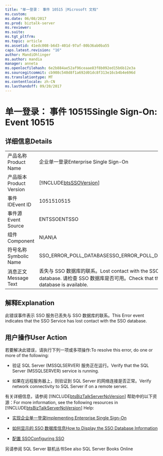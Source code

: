 ```yaml
---
title: "单一登录： 事件 10515 |Microsoft 文档"
ms.custom: 
ms.date: 06/08/2017
ms.prod: biztalk-server
ms.reviewer: 
ms.suite: 
ms.tgt_pltfrm: 
ms.topic: article
ms.assetid: 41edc008-b6d3-401d-97af-80b36ab0ba55
caps.latest.revision: "16"
author: MandiOhlinger
ms.author: mandia
manager: anneta
ms.openlocfilehash: 6e2b884ae52af96ceaae83f8b092ed15b6b12e3a
ms.sourcegitcommit: cb908c540d8f1a692d01dc8f313e16cb4b4e696d
ms.translationtype: MT
ms.contentlocale: zh-CN
ms.lasthandoff: 09/20/2017
---
```

# <a name="single-sign-on-event-10515"></a><span data-ttu-id="6f78f-102">单一登录： 事件 10515</span><span class="sxs-lookup"><span data-stu-id="6f78f-102">Single Sign-On: Event 10515</span></span>
## <a name="details"></a><span data-ttu-id="6f78f-103">详细信息</span><span class="sxs-lookup"><span data-stu-id="6f78f-103">Details</span></span>  
  
|||  
|-|-|  
|<span data-ttu-id="6f78f-104">产品名称</span><span class="sxs-lookup"><span data-stu-id="6f78f-104">Product Name</span></span>|<span data-ttu-id="6f78f-105">企业单一登录</span><span class="sxs-lookup"><span data-stu-id="6f78f-105">Enterprise Single Sign-On</span></span>|  
|<span data-ttu-id="6f78f-106">产品版本</span><span class="sxs-lookup"><span data-stu-id="6f78f-106">Product Version</span></span>|[!INCLUDE[btsSSOVersion](../includes/btsssoversion-md.md)]|  
|<span data-ttu-id="6f78f-107">事件 ID</span><span class="sxs-lookup"><span data-stu-id="6f78f-107">Event ID</span></span>|<span data-ttu-id="6f78f-108">10515</span><span class="sxs-lookup"><span data-stu-id="6f78f-108">10515</span></span>|  
|<span data-ttu-id="6f78f-109">事件源</span><span class="sxs-lookup"><span data-stu-id="6f78f-109">Event Source</span></span>|<span data-ttu-id="6f78f-110">ENTSSO</span><span class="sxs-lookup"><span data-stu-id="6f78f-110">ENTSSO</span></span>|  
|<span data-ttu-id="6f78f-111">组件</span><span class="sxs-lookup"><span data-stu-id="6f78f-111">Component</span></span>|<span data-ttu-id="6f78f-112">N\A</span><span class="sxs-lookup"><span data-stu-id="6f78f-112">N\A</span></span>|  
|<span data-ttu-id="6f78f-113">符号名称</span><span class="sxs-lookup"><span data-stu-id="6f78f-113">Symbolic Name</span></span>|<span data-ttu-id="6f78f-114">SSO_ERROR_POLL_DATABASE</span><span class="sxs-lookup"><span data-stu-id="6f78f-114">SSO_ERROR_POLL_DATABASE</span></span>|  
|<span data-ttu-id="6f78f-115">消息正文</span><span class="sxs-lookup"><span data-stu-id="6f78f-115">Message Text</span></span>|<span data-ttu-id="6f78f-116">丢失与 SSO 数据库的联系。</span><span class="sxs-lookup"><span data-stu-id="6f78f-116">Lost contact with the SSO database.</span></span> <span data-ttu-id="6f78f-117">请检查 SSO 数据库是否可用。</span><span class="sxs-lookup"><span data-stu-id="6f78f-117">Check that the SSO database is available.</span></span>|  
  
## <a name="explanation"></a><span data-ttu-id="6f78f-118">解释</span><span class="sxs-lookup"><span data-stu-id="6f78f-118">Explanation</span></span>  
 <span data-ttu-id="6f78f-119">此错误事件表示 SSO 服务已丢失与 SSO 数据库的联系。</span><span class="sxs-lookup"><span data-stu-id="6f78f-119">This Error event indicates that the SSO Service has lost contact with the SSO database.</span></span>  
  
## <a name="user-action"></a><span data-ttu-id="6f78f-120">用户操作</span><span class="sxs-lookup"><span data-stu-id="6f78f-120">User Action</span></span>  
 <span data-ttu-id="6f78f-121">若要解决此错误，请执行下列一项或多项操作:</span><span class="sxs-lookup"><span data-stu-id="6f78f-121">To resolve this error, do one or more of the following:</span></span>  
  
-   <span data-ttu-id="6f78f-122">验证 SQL Server (MSSQLSERVER) 服务正在运行。</span><span class="sxs-lookup"><span data-stu-id="6f78f-122">Verify that the SQL Server (MSSQLSERVER) service is running.</span></span>  
  
-   <span data-ttu-id="6f78f-123">如果在远程服务器上，则验证到 SQL Server 的网络连接是否正常。</span><span class="sxs-lookup"><span data-stu-id="6f78f-123">Verify network connectivity to SQL Server if on a remote server.</span></span>  
  
 <span data-ttu-id="6f78f-124">有关详细信息，请参阅 [!INCLUDE[btsBizTalkServerNoVersion](../includes/btsbiztalkservernoversion-md.md)] 帮助中的以下资源：</span><span class="sxs-lookup"><span data-stu-id="6f78f-124">For more information, see the following resources in [!INCLUDE[btsBizTalkServerNoVersion](../includes/btsbiztalkservernoversion-md.md)] Help:</span></span>  
  
-   [<span data-ttu-id="6f78f-125">实现企业单一登录</span><span class="sxs-lookup"><span data-stu-id="6f78f-125">Implementing Enterprise Single Sign-On</span></span>](../core/implementing-enterprise-single-sign-on.md)  
  
-   [<span data-ttu-id="6f78f-126">如何显示的 SSO 数据库信息</span><span class="sxs-lookup"><span data-stu-id="6f78f-126">How to Display the SSO Database Information</span></span>](../core/how-to-display-the-sso-database-information.md)  
  
-   [<span data-ttu-id="6f78f-127">配置 SSO</span><span class="sxs-lookup"><span data-stu-id="6f78f-127">Configuring SSO</span></span>](../core/configuring-sso.md)  
  
 <span data-ttu-id="6f78f-128">另请参阅 SQL Server 联机丛书</span><span class="sxs-lookup"><span data-stu-id="6f78f-128">See also SQL Server Books Online</span></span>